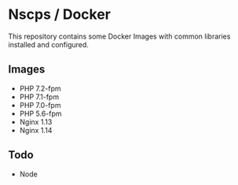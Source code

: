 # Nscps / Docker

This repository contains some Docker Images with common libraries installed and configured.

## Images

- PHP 7.2-fpm
- PHP 7.1-fpm
- PHP 7.0-fpm
- PHP 5.6-fpm
- Nginx 1.13
- Nginx 1.14

## Todo

- Node